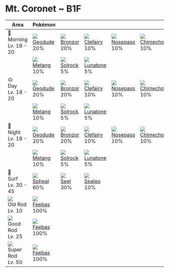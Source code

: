 # Mt. Coronet ~ B1F

Area                                  | Pokémon                      | &nbsp;                       | &nbsp;                        | &nbsp;                        | &nbsp;                        | &nbsp;
---                                   | ---                          | ---                          | ---                           | ---                           | ---                           | ---
🌅<br>Morning<br>Lv. 18 - 20           | ![][074]<br>[Geodude]<br>20% | ![][436]<br>[Bronzor]<br>20% | ![][035]<br>[Clefairy]<br>10% | ![][299]<br>[Nosepass]<br>10% | ![][358]<br>[Chimecho]<br>10% | ![][041]<br>[Zubat]<br>10%
&nbsp;                                | ![][375]<br>[Metang]<br>10%  | ![][338]<br>[Solrock]<br>5%  | ![][337]<br>[Lunatone]<br>5%  | &nbsp;                        | &nbsp;                        | &nbsp;
🌞<br>Day<br>Lv. 18 - 20               | ![][074]<br>[Geodude]<br>20% | ![][436]<br>[Bronzor]<br>20% | ![][035]<br>[Clefairy]<br>10% | ![][299]<br>[Nosepass]<br>10% | ![][358]<br>[Chimecho]<br>10% | ![][041]<br>[Zubat]<br>10%
&nbsp;                                | ![][375]<br>[Metang]<br>10%  | ![][338]<br>[Solrock]<br>5%  | ![][337]<br>[Lunatone]<br>5%  | &nbsp;                        | &nbsp;                        | &nbsp;
🌙<br>Night<br>Lv. 18 - 20             | ![][074]<br>[Geodude]<br>20% | ![][436]<br>[Bronzor]<br>20% | ![][035]<br>[Clefairy]<br>10% | ![][299]<br>[Nosepass]<br>10% | ![][358]<br>[Chimecho]<br>10% | ![][041]<br>[Zubat]<br>10%
&nbsp;                                | ![][375]<br>[Metang]<br>10%  | ![][338]<br>[Solrock]<br>5%  | ![][337]<br>[Lunatone]<br>5%  | &nbsp;                        | &nbsp;                        | &nbsp;
🌊<br>Surf<br>Lv. 30 - 45              | ![][363]<br>[Spheal]<br>60%  | ![][086]<br>[Seel]<br>30%    | ![][364]<br>[Sealeo]<br>10%   | &nbsp;                        | &nbsp;                        | &nbsp;
![][old-rod]<br>Old Rod<br>Lv. 10     | ![][349]<br>[Feebas]<br>100% | &nbsp;                       | &nbsp;                        | &nbsp;                        | &nbsp;                        | &nbsp;
![][good-rod]<br>Good Rod<br>Lv. 25   | ![][349]<br>[Feebas]<br>100% | &nbsp;                       | &nbsp;                        | &nbsp;                        | &nbsp;                        | &nbsp;
![][super-rod]<br>Super Rod<br>Lv. 50 | ![][349]<br>[Feebas]<br>100% | &nbsp;                       | &nbsp;                        | &nbsp;                        | &nbsp;                        | &nbsp;

[Clefairy]: ../../pokemons/035/
[Zubat]: ../../pokemons/041/
[Geodude]: ../../pokemons/074/
[Seel]: ../../pokemons/086/
[Nosepass]: ../../pokemons/299/
[Lunatone]: ../../pokemons/337/
[Solrock]: ../../pokemons/338/
[Feebas]: ../../pokemons/349/
[Chimecho]: ../../pokemons/358/
[Spheal]: ../../pokemons/363/
[Sealeo]: ../../pokemons/364/
[Metang]: ../../pokemons/375/
[Bronzor]: ../../pokemons/436/
[good-rod]: ../img/items/good-rod.png
[old-rod]: ../img/items/old-rod.png
[super-rod]: ../img/items/super-rod.png
[035]: ../img/pokemon/035.png
[041]: ../img/pokemon/041.png
[074]: ../img/pokemon/074.png
[086]: ../img/pokemon/086.png
[299]: ../img/pokemon/299.png
[337]: ../img/pokemon/337.png
[338]: ../img/pokemon/338.png
[349]: ../img/pokemon/349.png
[358]: ../img/pokemon/358.png
[363]: ../img/pokemon/363.png
[364]: ../img/pokemon/364.png
[375]: ../img/pokemon/375.png
[436]: ../img/pokemon/436.png
